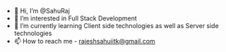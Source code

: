 - 👋 Hi, I’m @SahuRaj
- 👀 I’m interested in Full Stack Development
- 🌱 I’m currently learning Client side technologies as well as Server side technologies
- 📫 How to reach me - rajeshsahuiitk@gmail.com

<!---
SahuRaj/SahuRaj is a ✨ special ✨ repository because its `README.md` (this file) appears on your GitHub profile.
You can click the Preview link to take a look at your changes.
--->
